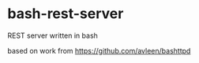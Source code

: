 # bash-rest-server
REST server written in bash

based on work from https://github.com/avleen/bashttpd
